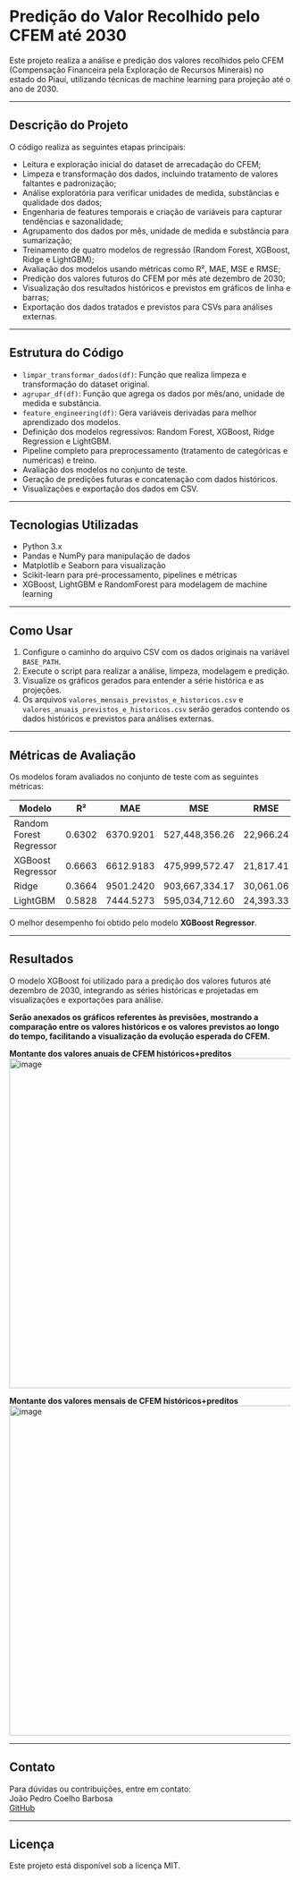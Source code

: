 # Predição do Valor Recolhido pelo CFEM até 2030

Este projeto realiza a análise e predição dos valores recolhidos pelo CFEM (Compensação Financeira pela Exploração de Recursos Minerais) no estado do Piauí, utilizando técnicas de machine learning para projeção até o ano de 2030.

---
## Descrição do Projeto

O código realiza as seguintes etapas principais:

- Leitura e exploração inicial do dataset de arrecadação do CFEM;
- Limpeza e transformação dos dados, incluindo tratamento de valores faltantes e padronização;
- Análise exploratória para verificar unidades de medida, substâncias e qualidade dos dados;
- Engenharia de features temporais e criação de variáveis para capturar tendências e sazonalidade;
- Agrupamento dos dados por mês, unidade de medida e substância para sumarização;
- Treinamento de quatro modelos de regressão (Random Forest, XGBoost, Ridge e LightGBM);
- Avaliação dos modelos usando métricas como R², MAE, MSE e RMSE;
- Predição dos valores futuros do CFEM por mês até dezembro de 2030;
- Visualização dos resultados históricos e previstos em gráficos de linha e barras;
- Exportação dos dados tratados e previstos para CSVs para análises externas.

---

## Estrutura do Código

- `limpar_transformar_dados(df)`: Função que realiza limpeza e transformação do dataset original.
- `agrupar_df(df)`: Função que agrega os dados por mês/ano, unidade de medida e substância.
- `feature_engineering(df)`: Gera variáveis derivadas para melhor aprendizado dos modelos.
- Definição dos modelos regressivos: Random Forest, XGBoost, Ridge Regression e LightGBM.
- Pipeline completo para preprocessamento (tratamento de categóricas e numéricas) e treino.
- Avaliação dos modelos no conjunto de teste.
- Geração de predições futuras e concatenação com dados históricos.
- Visualizações e exportação dos dados em CSV.

---

## Tecnologias Utilizadas

- Python 3.x
- Pandas e NumPy para manipulação de dados
- Matplotlib e Seaborn para visualização
- Scikit-learn para pré-processamento, pipelines e métricas
- XGBoost, LightGBM e RandomForest para modelagem de machine learning

---

## Como Usar

1. Configure o caminho do arquivo CSV com os dados originais na variável `BASE_PATH`.
2. Execute o script para realizar a análise, limpeza, modelagem e predição.
3. Visualize os gráficos gerados para entender a série histórica e as projeções.
4. Os arquivos `valores_mensais_previstos_e_historicos.csv` e `valores_anuais_previstos_e_historicos.csv` serão gerados contendo os dados históricos e previstos para análises externas.

---

## Métricas de Avaliação

Os modelos foram avaliados no conjunto de teste com as seguintes métricas:

| Modelo               | R²     | MAE       | MSE           | RMSE      |
|----------------------|--------|-----------|---------------|-----------|
| Random Forest Regressor | 0.6302 | 6370.9201 | 527,448,356.26 | 22,966.24 |
| XGBoost Regressor      | 0.6663 | 6612.9183 | 475,999,572.47 | 21,817.41 |
| Ridge                  | 0.3664 | 9501.2420 | 903,667,334.17 | 30,061.06 |
| LightGBM               | 0.5828 | 7444.5273 | 595,034,712.60 | 24,393.33 |

O melhor desempenho foi obtido pelo modelo **XGBoost Regressor**.

---

## Resultados

O modelo XGBoost foi utilizado para a predição dos valores futuros até dezembro de 2030, integrando as séries históricas e projetadas em visualizações e exportações para análise.

**Serão anexados os gráficos referentes às previsões, mostrando a comparação entre os valores históricos e os valores previstos ao longo do tempo, facilitando a visualização da evolução esperada do CFEM.**

**Montante dos valores anuais de CFEM históricos+preditos**
<img width="1188" height="590" alt="image" src="https://github.com/user-attachments/assets/743cc42c-c481-4ebd-bae1-05f4abfd35ca" />

**Montante dos valores mensais de CFEM históricos+preditos**
<img width="1388" height="590" alt="image" src="https://github.com/user-attachments/assets/d0a120bc-ab4b-400a-9fd0-db43a1ed4f68" />


---

## Contato

Para dúvidas ou contribuições, entre em contato:  
João Pedro Coelho Barbosa  
[GitHub](https://github.com/barbosajpc)

---

## Licença

Este projeto está disponível sob a licença MIT.
